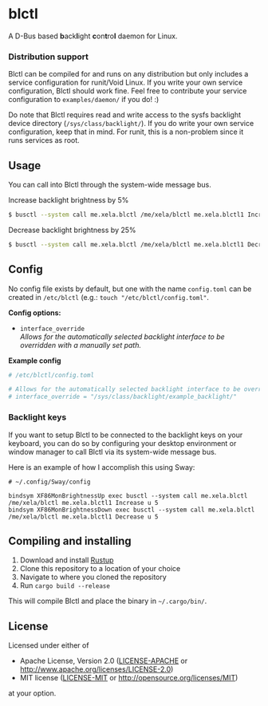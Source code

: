 # blctl
A D-Bus based **b**ack**l**ight **c**on**t**ro**l** daemon for Linux.

### Distribution support

Blctl can be compiled for and runs on any distribution but only includes a service configuration for runit/Void Linux. If you write your own service configuration, Blctl should work fine. Feel free to contribute your service configuration to `examples/daemon/` if you do! :)

Do note that Blctl requires read and write access to the sysfs backlight device directory (`/sys/class/backlight/`). If you do write your own service configuration, keep that in mind. For runit, this is a non-problem since it runs services as root.

## Usage

You can call into Blctl through the system-wide message bus.

Increase backlight brightness by 5%

```bash
$ busctl --system call me.xela.blctl /me/xela/blctl me.xela.blctl1 Increase u 5
```

Decrease backlight brightness by 25%

```bash
$ busctl --system call me.xela.blctl /me/xela/blctl me.xela.blctl1 Decrease u 25
```

## Config

No config file exists by default, but one with the name `config.toml` can be created in `/etc/blctl` (e.g.: `touch "/etc/blctl/config.toml"`.

**Config options:**

 * `interface_override`<br>*Allows for the automatically selected backlight interface to be overridden with a manually set path.*

**Example config**

```toml
# /etc/blctl/config.toml

# Allows for the automatically selected backlight interface to be overridden with a manually set path.
# interface_override = "/sys/class/backlight/example_backlight/"
```

### Backlight keys

If you want to setup Blctl to be connected to the backlight keys on your keyboard, you can do so by configuring your desktop environment or window manager to call Blctl via its system-wide message bus.

Here is an example of how I accomplish this using Sway:

```
# ~/.config/Sway/config

bindsym XF86MonBrightnessUp exec busctl --system call me.xela.blctl /me/xela/blctl me.xela.blctl1 Increase u 5
bindsym XF86MonBrightnessDown exec busctl --system call me.xela.blctl /me/xela/blctl me.xela.blctl1 Decrease u 5
```

## Compiling and installing

1. Download and install [Rustup](https://www.rust-lang.org/tools/install)
2. Clone this repository to a location of your choice
3. Navigate to where you cloned the repository
4. Run `cargo build --release`

This will compile Blctl and place the binary in `~/.cargo/bin/`.

## License

Licensed under either of

 * Apache License, Version 2.0
   ([LICENSE-APACHE](LICENSE-APACHE) or http://www.apache.org/licenses/LICENSE-2.0)
 * MIT license
   ([LICENSE-MIT](LICENSE-MIT) or http://opensource.org/licenses/MIT)

at your option.
